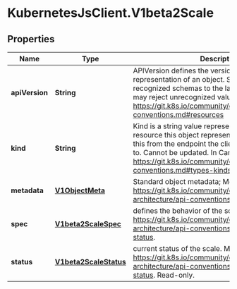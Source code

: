 # KubernetesJsClient.V1beta2Scale

## Properties
Name | Type | Description | Notes
------------ | ------------- | ------------- | -------------
**apiVersion** | **String** | APIVersion defines the versioned schema of this representation of an object. Servers should convert recognized schemas to the latest internal value, and may reject unrecognized values. More info: https://git.k8s.io/community/contributors/devel/api-conventions.md#resources | [optional] 
**kind** | **String** | Kind is a string value representing the REST resource this object represents. Servers may infer this from the endpoint the client submits requests to. Cannot be updated. In CamelCase. More info: https://git.k8s.io/community/contributors/devel/api-conventions.md#types-kinds | [optional] 
**metadata** | [**V1ObjectMeta**](V1ObjectMeta.md) | Standard object metadata; More info: https://git.k8s.io/community/contributors/devel/sig-architecture/api-conventions.md#metadata. | [optional] 
**spec** | [**V1beta2ScaleSpec**](V1beta2ScaleSpec.md) | defines the behavior of the scale. More info: https://git.k8s.io/community/contributors/devel/sig-architecture/api-conventions.md#spec-and-status. | [optional] 
**status** | [**V1beta2ScaleStatus**](V1beta2ScaleStatus.md) | current status of the scale. More info: https://git.k8s.io/community/contributors/devel/sig-architecture/api-conventions.md#spec-and-status. Read-only. | [optional] 


